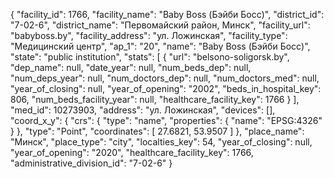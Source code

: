 {
    "facility_id": 1766,
    "facility_name": "Baby Boss (Бэйби Босс)",
    "district_id": "7-02-6",
    "district_name": "Первомайский район, Минск",
    "facility_url": "babyboss.by",
    "facility_address": "ул. Ложинская",
    "facility_type": "Медицинский центр",
    "ap_1": "20",
    "name": "Baby Boss (Бэйби Босс)",
    "state": "public institution",
    "stats": [
        {
            "url": "belsono-soligorsk.by",
            "dep_name": null,
            "date_year": null,
            "num_beds_dep": null,
            "num_deps_year": null,
            "num_doctors_dep": null,
            "num_doctors_med": null,
            "year_of_closing": null,
            "year_of_opening": "2002",
            "beds_in_hospital_key": 806,
            "num_beds_facility_year": null,
            "healthcare_facility_key": 1766
        }
    ],
    "med_id": 10273903,
    "address": "ул. Ложинская",
    "devices": [],
    "coord_x_y": {
        "crs": {
            "type": "name",
            "properties": {
                "name": "EPSG:4326"
            }
        },
        "type": "Point",
        "coordinates": [
            27.6821,
            53.9507
        ]
    },
    "place_name": "Минск",
    "place_type": "city",
    "localties_key": 54,
    "year_of_closing": null,
    "year_of_opening": "2020",
    "healthcare_facility_key": 1766,
    "administrative_division_id": "7-02-6"
}